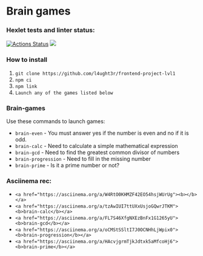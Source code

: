 Brain games
===========

### Hexlet tests and linter status:

[![Actions Status](https://github.com/l4ught3r/frontend-project-lvl1/workflows/hexlet-check/badge.svg)](https://github.com/l4ught3r/frontend-project-lvl1/actions)
<a href="https://codeclimate.com/github/l4ught3r/frontend-project-lvl1/maintainability"><img src="https://api.codeclimate.com/v1/badges/aeb481b8844fe9b95404/maintainability" /></a>

### How to install

1. ```git clone https://github.com/l4ught3r/frontend-project-lvl1```
2. ```npm ci```
3. ```npm link```
4. ```Launch any of the games listed below```

### Brain-games

Use these commands to launch games:
* ```brain-even``` - You must answer yes if the number is even and no if it is odd.
* ```brain-calc``` - Need to calculate a simple mathematical expression
* ```brain-gcd``` - Need to find the greatest common divisor of numbers
* ```brain-progression``` - Need to fill in the missing number
* ```brain-prime``` - Is it a prime number or not?
### Asciinema rec:

* ```<a href="https://asciinema.org/a/W4RtO0KHMZF42EO54hsjWUrUg"><b></b></a>```
* ```<a href="https://asciinema.org/a/tzAwIUI7ttUXxUsjoGQwrJTKM"><b>brain-calc</b></a>```
* ```<a href="https://asciinema.org/a/FL7S46XfgNXEzBnFx1G1265yU"><b>brain-gcd</b></a>```
* ```<a href="https://asciinema.org/a/oCMStSSltI7J0OCNHhLjWpix0"><b>brain-progression</b></a>```
* ```<a href="https://asciinema.org/a/HAcvjgrmTjkJdtxk5aMfcoHj6"><b>brain-prime</b></a>```